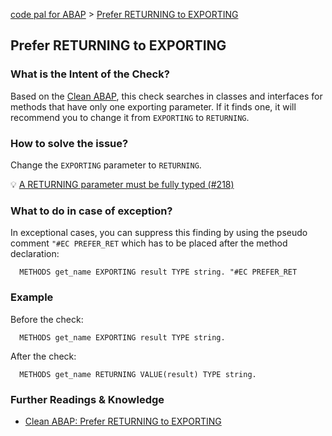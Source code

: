 [code pal for ABAP](../../README.md) > [Prefer RETURNING to EXPORTING](prefer-returning-to-exporting.md)

## Prefer RETURNING to EXPORTING

### What is the Intent of the Check?

Based on the [Clean ABAP](https://github.com/SAP/styleguides/blob/main/clean-abap/CleanABAP.md#prefer-returning-to-exporting), this check searches in classes and interfaces for methods that have only one exporting parameter. If it finds one, it will recommend you to change it from `EXPORTING` to `RETURNING`. 

### How to solve the issue?

Change the `EXPORTING` parameter to `RETURNING`.

:bulb: [A RETURNING parameter must be fully typed (#218)](https://github.com/SAP/styleguides/issues/218)

### What to do in case of exception?

In exceptional cases, you can suppress this finding by using the pseudo comment `"#EC PREFER_RET` which has to be placed after the method declaration:

```abap
  METHODS get_name EXPORTING result TYPE string. "#EC PREFER_RET
```

### Example

Before the check:

```abap
  METHODS get_name EXPORTING result TYPE string.
```

After the check:

```abap
  METHODS get_name RETURNING VALUE(result) TYPE string.
```

### Further Readings & Knowledge

* [Clean ABAP: Prefer RETURNING to EXPORTING](https://github.com/SAP/styleguides/blob/main/clean-abap/CleanABAP.md#prefer-returning-to-exporting)
